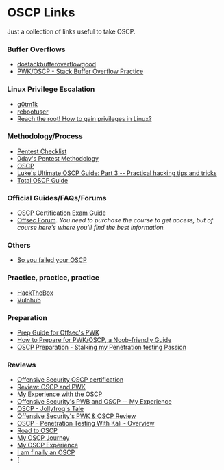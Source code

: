 # OSCP Links

Just a collection of links useful to take OSCP.

### Buffer Overflows

- [dostackbufferoverflowgood](https://github.com/justinsteven/dostackbufferoverflowgood/blob/master/dostackbufferoverflowgood_tutorial.md)
- [PWK/OSCP - Stack Buffer Overflow Practice](https://www.vortex.id.au/2017/05/pwkoscp-stack-buffer-overflow-practice/)


### Linux Privilege Escalation

- [g0tm1k](https://blog.g0tmi1k.com/2011/08/basic-linux-privilege-escalation/)
- [rebootuser](https://www.rebootuser.com/?p=1623)
- [Reach the root! How to gain privileges in Linux?](https://hackmag.com/security/reach-the-root/)

### Methodology/Process

- [Pentest Checklist](http://www.mateustymbu.xpg.com.br/Bibliography/Pentest_Checklist.pdf)
- [0day's Pentest Methodology](http://www.0daysecurity.com/pentest.html)
- [OSCP](https://jordanpotti.com/oscp/)
- [Luke's Ultimate OSCP Guide: Part 3 -- Practical hacking tips and tricks](https://medium.com/@lodestarluke/haklukes-ultimate-oscp-guide-part-3-practical-hacking-tips-and-tricks-c38486f5fc97)
- [Total OSCP Guide](https://sushant747.gitbooks.io/total-oscp-guide)

### Official Guides/FAQs/Forums

- [OSCP Certification Exam Guide](https://support.offensive-security.com/#!oscp-exam-guide.md)
- [Offsec Forum](https://forums.offensive-security.com). *You need to purchase the course to get access, but of course here's where you'll find the best information.*

### Others

- [So you failed your OSCP](https://tulpa-security.com/2016/09/12/so-you-failed-your-oscp/)

### Practice, practice, practice

- [HackTheBox](https://hackthebox.eu)
- [Vulnhub](https://vulnhub.com/)

### Preparation

- [Prep Guide for Offsec's PWK](https://tulpa-security.com/2016/09/19/prep-guide-for-offsecs-pwk/)
- [How to Prepare for PWK/OSCP, a Noob-friendly Guide](https://www.abatchy.com/2017/03/how-to-prepare-for-pwkoscp-noob)
- [OSCP Preparation - Stalking my Penetration testing Passion](https://barasec.wordpress.com/2017/11/26/oscp-preparation-stalking-my-penetration-testing-passion/)


### Reviews

- [Offensive Security OSCP certification](https://fabbricabinaria.it/home/blog/11-news/64-offensive-security-oscp-certification)
- [Review: OSCP and PWK](https://tulpa-security.com/2016/09/11/review-oscp-and-pwk/)
- [My Experience with the OSCP](https://naterobb.blogspot.com/)
- [Offensive Security's PWB and OSCP -- My Experience](https://www.securitysift.com/offsec-pwb-oscp/)
- [OSCP - Jollyfrog's Tale](http://www.techexams.net/forums/security-certifications/110760-oscp-jollyfrogs-tale.html)
- [Offensive Security's PWK & OSCP Review](https://jhalon.github.io/OSCP-Review/)
- [OSCP - Penetration Testing With Kali - Overview](https://jordanpotti.com/2016/11/28/oscp-penetration-testing-with-kali-course-overview/)
- [Road to OSCP](https://www.reddit.com/r/hacking/comments/7nkmfc/road_to_oscp/)
- [My OSCP Journey](https://infosecuritygeek.com/my-oscp-journey/)
- [My OSCP Experience](https://coffeegist.com/security/my-oscp-experience/)
- [I am finally an OSCP](https://www.lewisecurity.com/i-am-finally-an-oscp/)
- [


